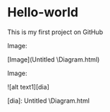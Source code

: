 # Hello-world
This is my first project on GitHub

Image:

[Image](Untitled \Diagram.html)

Image:

![alt text1][dia]

[dia]: Untitled \Diagram.html
